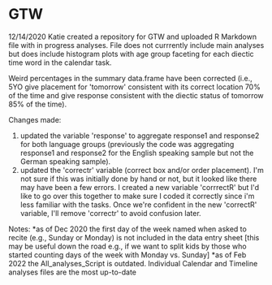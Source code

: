 # GTW

12/14/2020 Katie created a repository for GTW and uploaded R Markdown file with in progress analyses. File does not currrently include main analyses
but does include histogram plots with age group faceting for each diectic time word in the calendar task. 

Weird percentages in the summary data.frame have been corrected (i.e., 5YO give placement for 'tomorrow' consistent with its correct location 70% of the time 
and give response consistent with the diectic status of tomorrow 85% of the time).

Changes made:
1. updated the variable 'response' to aggregate response1 and response2 for both language groups (previously the code was aggregating response1 and response2 
for the English speaking sample but not the German speaking sample).
2. updated the 'correctr' variable (correct box and/or order placement). I'm not sure if this was initially done by hand or not, but it looked like there may 
have been a few errors. I created a new variable 'corrrectR' but I'd like to go over this together to make sure I coded it correctly since i'm less familiar 
with the tasks. Once we're confident in the new 'correctR' variable, I'll remove 'correctr' to avoid confusion later.

Notes:
*as of Dec 2020 the first day of the week named when asked to recite (e.g., Sunday or Monday) is not included in the data entry sheet [this may be useful down the road e.g., if we want to split kids by those who started counting days of the week with Monday vs. Sunday]
*as of Feb 2022 the All_analyses_Script is outdated. Individual Calendar and Timeline analyses files are the most up-to-date
